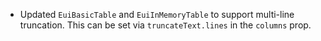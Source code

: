 - Updated `EuiBasicTable` and `EuiInMemoryTable` to support multi-line truncation. This can be set via `truncateText.lines` in the `columns` prop.
